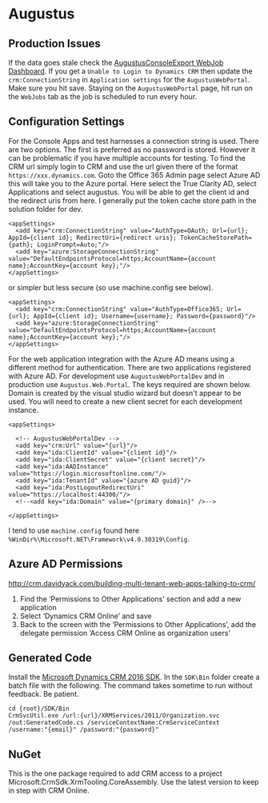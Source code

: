 # Augustus

## Production Issues

If the data goes stale check the
[AugustusConsoleExport WebJob Dashboard](https://augustuswebportal.scm.azurewebsites.net/azurejobs/#/jobs/triggered/AugustusConsoleExport).
If you get a `Unable to Login to Dynamics CRM` then update the `crm:ConnectionString` in
`Application settings` for the `AugustusWebPortal`. Make sure you hit save.
Staying on the `AugustusWebPortal` page, hit run on the `WebJobs` tab as the job is scheduled to run every hour.

## Configuration Settings

For the Console Apps and test harnesses a connection string is used.
There are two options. The first is preferred as no password is stored. 
However it can be problematic if you have multiple accounts for testing.
To find the CRM url simply login to CRM and use the url given there of the
format `https://xxx.dynamics.com`. Goto the Office 365 Admin page select Azure
AD this will take you to the Azure portal. Here select the True Clarity AD,
select Applications and select augustus. You will be able to get the client id
and the redirect uris from here. I generally put the token cache store path in the solution folder for dev.

```
<appSettings>
  <add key="crm:ConnectionString" value="AuthType=OAuth; Url={url}; AppId={client id}; RedirectUri={redirect uris}; TokenCacheStorePath={path}; LoginPrompt=Auto;"/>
  <add key="azure:StorageConnectionString" value="DefaultEndpointsProtocol=https;AccountName={account name};AccountKey={account key};"/>
</appSettings>
```
or simpler but less secure (so use machine.config see below).

```
<appSettings>
  <add key="crm:ConnectionString" value="AuthType=Office365; Url={url}; AppId={client id}; Username={username}; Password={password}"/>
  <add key="azure:StorageConnectionString" value="DefaultEndpointsProtocol=https;AccountName={account name};AccountKey={account key};"/>
</appSettings>
```

For the web application integration with the Azure AD means using a different method for authentication.
There are two applications registered with Azure AD. For development use `AugustusWebPortalDev` and in production use `Augustus.Web.Portal`.
The keys required are shown below.
Domain is created by the visual studio wizard but doesn't appear to be used.
You will need to create a new client secret for each development instance.

```
<appSettings>
  
  <!-- AugustusWebPortalDev -->
  <add key="crm:Url" value="{url}"/>
  <add key="ida:ClientId" value="{client id}"/>
  <add key="ida:ClientSecret" value="{client secret}"/>
  <add key="ida:AADInstance" value="https://login.microsoftonline.com/"/>
  <add key="ida:TenantId" value="{azure AD guid}"/>
  <add key="ida:PostLogoutRedirectUri" value="https://localhost:44300/"/>
  <!--<add key="ida:Domain" value="{primary domain}" />-->

</appSettings>
```

I tend to use `machine.config` found here `%WinDir%\Microsoft.NET\Framework\v4.0.30319\Config`.

## Azure AD Permissions

http://crm.davidyack.com/building-multi-tenant-web-apps-talking-to-crm/

1. Find the ‘Permissions to Other Applications’ section and add a new application
2. Select ‘Dynamics CRM Online’ and save
3. Back to the screen with the ‘Permissions to Other Applications’, add the delegate permission ‘Access CRM Online as organization users’

## Generated Code

Install the [Microsoft Dynamics CRM 2016 SDK](https://www.microsoft.com/en-us/download/details.aspx?id=50032). In the `SDK\Bin` folder create a batch file with the following. The command takes sometime to run without feedback. Be patient.

```
cd {root}/SDK/Bin
CrmSvcUtil.exe /url:{url}/XRMServices/2011/Organization.svc /out:GeneratedCode.cs /serviceContextName:CrmServiceContext /username:"{email}" /password:"{password}"
``` 

## NuGet

This is the one package required to add CRM access to a project Microsoft.CrmSdk.XrmTooling.CoreAssembly. Use the latest version to keep in step with CRM Online.  




